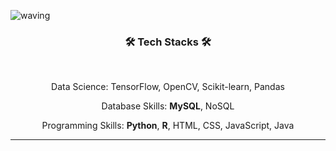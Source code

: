 

![waving](https://capsule-render.vercel.app/api?type=waving&height=200&text=Jihye's_GIT!&fontAlign=55&fontAlignY=45&color=gradient)


<div align="center"><h3 align="center">
  <b> 🛠 Tech Stacks 🛠 </b></h3>
</br>
<p align="center">
<!-- <img src="https://img.shields.io/badge/python-3776AB?style=plastic&logo=Python&logoColor=white"/></a> &nbsp
<img src="https://img.shields.io/badge/Java-007396?style=flat&logo=Java&logoColor=white"/></a>&nbsp
<img src="https://img.shields.io/badge/MySQL-4479A1?style=plastic&logo=MySQL&logoColor=white"/></a> &nbsp
<img src="https://img.shields.io/badge/HTML5-E34F26?style=plastic&logo=HTML5&logoColor=white"/></a> &nbsp
<img src="https://img.shields.io/badge/CSS3-1572B6?style=plastic&logo=CSS3&logoColor=white"/></a> &nbsp<br>
<img src="https://img.shields.io/badge/Apache-D22128?style=plastic&logo=Apache&logoColor=white"/></a> &nbsp
<img src="https://img.shields.io/badge/PHP-777BB4?style=plastic&logo=PHP&logoColor=white"/></a> &nbsp<br>
<img src="https://img.shields.io/badge/Google Colab-F9AB00?style=plastic&logo=Google Colab&logoColor=white"/></a> &nbsp
<img src="https://img.shields.io/badge/Visual Studio Code-007ACC?style=plastic&logo=Visual Studio Code&logoColor=white"/></a> &nbsp <br>
<img src="https://img.shields.io/badge/Yolo-00FFFF?style=plastic&logo=Yolo&logoColor=white"/></a> &nbsp <br>
<img src="https://img.shields.io/badge/Amazon AWS-232F3E?style=plastic&logo=Amazon%20AWS&logoColor=white"/></a> &nbsp
<img src="https://img.shields.io/badge/Amazon EC2-FF9900?style=plastic&logo=Amazon EC2&logoColor=white"/></a> &nbsp<br>
<img src="https://img.shields.io/badge/Grafana-F46800?style=plastic&logo=Grafana&logoColor=white"/></a> &nbsp<br>
<img src="https://img.shields.io/badge/Adobe Photoshop-3F4F75?style=flat&logo=Adobe Photoshop&logoColor=white"/></a>&nbsp<br> -->
Data Science: TensorFlow, OpenCV, Scikit-learn, Pandas

Database Skills: **MySQL**, NoSQL

<!-- Data Visualisation: **Tableau, Google Data Studio**, Metabase   -->

Programming Skills: **Python**, **R**, HTML, CSS, JavaScript, Java



----------------
<div align="center">
<!-- 📄 Projects 📄 -->
<!-- <br></br>

[![Parking-System](https://github-readme-stats.vercel.app/api/pin/?username=lullu303&repo=Tippingpoint&theme=tokyonight)](https://github.com/whddhks/TippingPoint)
[![SmartWindow](https://github-readme-stats.vercel.app/api/pin/?username=lullu303&repo=SmartWindow&theme=tokyonight)](https://github.com/lullu303/Window23)
[![Diary-System](https://github-readme-stats.vercel.app/api/pin/?username=lullu303&repo=Make_Joy&theme=tokyonight)](https://github.com/lullu303/Make_Joy.git)
[![Data_Analysis](https://github-readme-stats.vercel.app/api/pin/?username=lullu303&repo=RPG_PJT&theme=tokyonight)](https://github.com/lullu303/RPG_PJT)
[![HTML](https://github-readme-stats.vercel.app/api/pin/?username=lullu303&repo=HTML&theme=tokyonight)](https://github.com/lullu303/HTML)
[![Data-Science](https://github-readme-stats.vercel.app/api/pin/?username=lullu303&repo=DataScience&theme=tokyonight)](https://github.com/lullu303/DataScience)
[![Data-Science2](https://github-readme-stats.vercel.app/api/pin/?username=lullu303&repo=DataScience2&theme=tokyonight)](https://github.com/lullu303/DataScience2)

<!-- [![blocking-hate-speech](https://github-readme-stats.vercel.app/api/pin/?username=DAWUNHAN&repo=BERT-detect-hate-speech&theme=tokyonight)](https://github.com/DAWUNHAN/BERT-detect-hate-speech) -->

